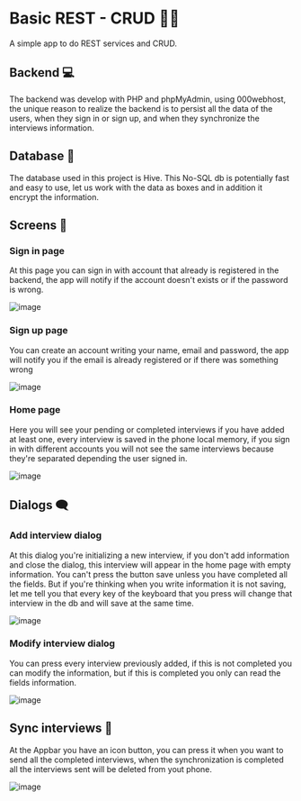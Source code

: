 # Basic REST - CRUD 📲🌐

A simple app to do REST services and CRUD. 

## Backend 💻

The backend was develop with PHP and phpMyAdmin, using 000webhost, the unique reason to realize the backend is to persist all the data of the users, when they sign in or sign up, and when they synchronize the interviews information.

## Database 💾

The database used in this project is Hive. This No-SQL db is potentially fast and easy to use, let us work with the data as boxes and in addition it encrypt the information.

## Screens 📱

### Sign in page
At this page you can sign in with account that already is registered in the backend, the app will notify if the account doesn't exists or if the password is wrong.

![image](https://user-images.githubusercontent.com/43246999/121052347-25898980-c76f-11eb-847f-f1f25c5870cd.png)

### Sign up page
You can create an account writing your name, email and password, the app will notify you if the email is already registered or if there was something wrong

![image](https://user-images.githubusercontent.com/43246999/121053081-d7c15100-c76f-11eb-901f-02850aa922b7.png)

### Home page
Here you will see your pending or completed interviews if you have added at least one, every interview is saved in the phone local memory, if you sign in with different accounts you will not see the same interviews because they're separated depending the user signed in.

![image](https://user-images.githubusercontent.com/43246999/121053965-c0369800-c770-11eb-9a90-36fd1b6a1957.png)


## Dialogs 🗨

### Add interview dialog
At this dialog you're initializing a new interview, if you don't add information and close the dialog, this interview will appear in the home page with empty information. You can't press the button save unless you have completed all the fields. But if you're thinking when you write information it is not saving, let me tell you that every key of the keyboard that you press will change that interview in the db and will save at the same time.

![image](https://user-images.githubusercontent.com/43246999/121054701-769a7d00-c771-11eb-9f7c-9e4458d89db0.png)

### Modify interview dialog
You can press every interview previously added, if this is not completed you can modify the information, but if this is completed you only can read the fields information.

![image](https://user-images.githubusercontent.com/43246999/121055144-db55d780-c771-11eb-8403-97810af0caa2.png)

## Sync interviews 🔄
At the Appbar you have an icon button, you can press it when you want to send all the completed interviews, when the synchronization is completed all the interviews sent will be deleted from yout phone.

![image](https://user-images.githubusercontent.com/43246999/121056016-a007d880-c772-11eb-9f0e-8c8b84617a6f.png)



